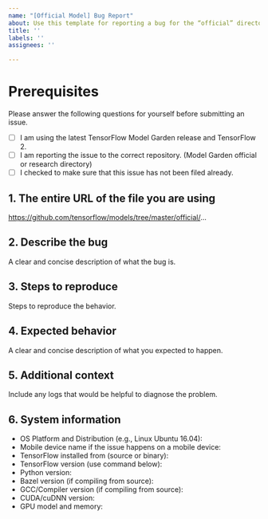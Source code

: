 ```yaml
---
name: "[Official Model] Bug Report"
about: Use this template for reporting a bug for the “official” directory
title: ''
labels: ''
assignees: ''

---
```


# Prerequisites

Please answer the following questions for yourself before submitting an issue.

- [ ] I am using the latest TensorFlow Model Garden release and TensorFlow 2.
- [ ] I am reporting the issue to the correct repository. (Model Garden official or research directory)
- [ ] I checked to make sure that this issue has not been filed already.

## 1. The entire URL of the file you are using

https://github.com/tensorflow/models/tree/master/official/...

## 2. Describe the bug

A clear and concise description of what the bug is.

## 3. Steps to reproduce

Steps to reproduce the behavior.

## 4. Expected behavior

A clear and concise description of what you expected to happen.

## 5. Additional context

Include any logs that would be helpful to diagnose the problem.

## 6. System information

- OS Platform and Distribution (e.g., Linux Ubuntu 16.04):
- Mobile device name if the issue happens on a mobile device:
- TensorFlow installed from (source or binary):
- TensorFlow version (use command below):
- Python version:
- Bazel version (if compiling from source):
- GCC/Compiler version (if compiling from source):
- CUDA/cuDNN version:
- GPU model and memory:

<!-- 
Collect system information using our environment capture script.
https://github.com/tensorflow/tensorflow/tree/master/tools/tf_env_collect.sh

You can also obtain the TensorFlow version with:

1. TensorFlow 1.0
`python -c "import tensorflow as tf; print(tf.GIT_VERSION, tf.VERSION)"`

2. TensorFlow 2.0
`python -c "import tensorflow as tf; print(tf.version.GIT_VERSION, tf.version.VERSION)"`
-->
